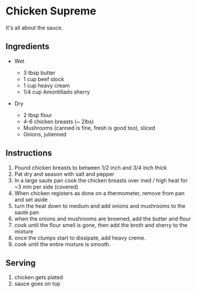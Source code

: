 # Chicken Supreme
It's all about the sauce.

## Ingredients
* Wet
    * 3 tbsp butter
    * 1 cup beef stock
    * 1 cup heavy cream
    * 1/4 cup Amontillado sherry

* Dry
    * 2 tbsp flour
    * 4-6 chicken breasts (~ 2lbs)
    * Mushrooms (canned is fine, fresh is good too), sliced
    * Onions, julienned

## Instructions
1. Pound chicken breasts to between 1/2 inch and 3/4 inch thick
1. Pat dry and season with salt and pepper
1. In a large saute pan cook the chicken breasts over med / high heat for ~3 min per side (covered)
1. When chicken registers as done on a thermometer, remove from pan and set aside
1. turn the heat down to medium and add onions and mushrooms to the saute pan
1. when the onions and mushrooms are browned, add the butter and flour
1. cook until the flour smell is gone, then add the broth and sherry to the mixture
1. once the clumps start to dissipate, add heavy creme.
1. cook until the entire mixture is smooth.

## Serving
1. chicken gets plated
1. sauce goes on top
